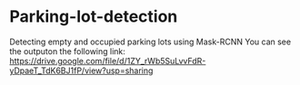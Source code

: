# Parking-lot-detection
Detecting empty and occupied parking lots using Mask-RCNN 
You can see the outputon the following link:
https://drive.google.com/file/d/1ZY_rWb5SuLvvFdR-yDpaeT_TdK6BJ1fP/view?usp=sharing
